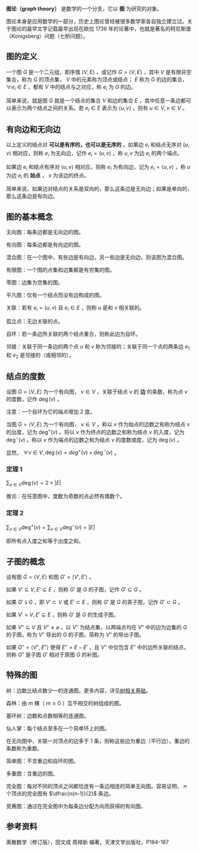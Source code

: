  **图论（graph theory）** 是数学的一个分支，它以 **图** 为研究的对象。

图论本身是应用数学的一部分，历史上图论曾经被很多数学家各自独立建立过。关于图论的最早文字记载最早出现在欧拉 1736 年的论著中，也就是著名的柯尼斯堡（Konigsberg）问题（七桥问题）。

## 图的定义

一个图 $G$ 是一个二元组，即序偶 $\langle V,E\rangle$ ，或记作 $G= \langle V,E\rangle$ ，其中 $V$ 是有限非空集合，称为 $G$ 的顶点集， $V$ 中的元素称为顶点或结点； $E$ 称为 $G$ 的边的集合， $\forall e_i \in E$ ，都有 $V$ 中的结点与之对应，称 $e_i$ 为 $G$ 的边。

简单来说，就是图 $G$ 就是一个结点的集合 $V$ 和边的集合 $E$ ，其中任意一条边都可以表示为两个结点之间的关系。若 $e_i\in E$ 表示为 $\langle u,v\rangle$ ，则有 $u\in V , v\in V$ 。

## 有向边和无向边

以上定义的结点对 **可以是有序的，也可以是无序的** 。如果边 $e_i$ 和结点无序对 $(u,v)$ 相对应，则称 $e_i$ 为无向边，记作 $e_i=(u,v)$ ，称 $u,v$ 为边 $e_i$ 的两个端点。

如果边 $e_i$ 和结点有序对 $\langle u,v\rangle$ 相对应，则称 $e_i$ 为有向边，记为 $e_i= \langle u,v\rangle$ ，称 $u$ 为边 $e_i$ 的 **始点** ， $v$ 为该边的终点。

简单来说，如果边对结点的关系是双向的，那么这条边是无向边；如果是单向的，那么这条边是有向边。

## 图的基本概念

无向图：每条边都是无向边的图。

有向图：每条边都是有向边的图。

混合图：在一个图中，有些边是有向边，另一些边是无向边，则该图为混合图。

有限图：一个图的点集和边集都是有穷集的图。

零图：边集为空集的图。

平凡图：仅有一个结点而没有边构成的图。

关联：若有 $e_i=(u,v)$ 且 $e_i\in E$ ，则称 $u$ 是和 $v$ 相关联的。

孤立点：无边关联的点。

自环：若一条边所关联的两个结点重合，则称此边为自环。

邻接：关联于同一条边的两个点 $u$ 和 $v$ 称为邻接的；关联于同一个点的两条边 $e_1$ 和 $e_2$ 是邻接的（或相邻的）。

## 结点的度数

设图 $G= \langle V,E\rangle$ 为一个有向图， $v\in V$ ，关联于结点 $v$ 的 **边** 的条数，称为点 $v$ 的度数，记作 $\deg(v)$ 。

注意：一个自环为它的端点增加 2 度。

当图 $G= \langle V,E\rangle$ 为一个有向图， $v\in V$ ，称以 $v$ 作为始点的边数之和称为结点 $v$ 的出度，记为 $\deg^{+} (v)$ 。将以 $v$ 作为终点的边数之和称为结点 $v$ 的入度，记为 $\deg^{-} (v)$ 。称以 $v$ 作为端点的边数之和为结点 $v$ 的度数或度，记为 $\deg(v)$ 。

显然， $\forall v\in V,\deg(v)=deg^{+} (v)+\deg^{-} (v)$ 。

### 定理 1

 $\sum_{v\in V} \deg(v)=2\times |E|$ 

推论：在任意图中，度数为奇数的点必然有偶数个。

### 定理 2

 $\sum_{v\in V} \deg^{+} (v)=\sum_{v\in V} \deg^{-} (v)=|E|$ 

即所有点入度之和等于出度之和。

## 子图的概念

设有图 $G= \langle V,E\rangle$ 和图 $G'= \langle V',E'\rangle$ 。

如果 $V'\subseteq V,E'\subseteq E$ ，则称 $G'$ 是 $G$ 的子图，记作 $G'\subseteq G$ 。

如果 $G'\subsetneqq G$ ，即 $V'\subset V$ 或 $E'\subset E$ ，则称 $G'$ 是 $G$ 的真子图，记作 $G'\subset G$ 。

如果 $V'=V,E'\subseteq E$ ，则称 $G'$ 是 $G$ 的生成子图。

如果 $V''\subseteq V$ 且 $V'' \neq \varnothing$ ，以 $V''$ 为结点集，以两端点均在 $V''$ 中的边为边集的 $G$ 的子图，称为 $V''$ 导出的 $G$ 的子图，简称为 $V''$ 的导出子图。

如果 $G''= \langle V'',E''\rangle$ 使得 $E''=E-E'$ ，且 $V''$ 中仅包含 $E''$ 中的边所关联的结点，则称 $G''$ 是子图 $G'$ 相对于原图 $G$ 的补图。

## 特殊的图

树：边数比结点数少一的连通图。更多内容，详见[树相关基础](/graph/tree-basic/)。

森林：由 $m​$ 棵（ $m\ge 0​$ ）互不相交的树组成的图。

基环树：边数和点数相等的连通图。

仙人掌：每个结点至多在一个简单环上的图。

在无向图中，关联一对顶点的边多于 $1$ 条，则称这些边为重边（平行边），重边的条数称为重数。

简单图：不含重边和自环的图。

多重图：含重边的图。

完全图：每对不同的顶点之间都恰连有一条边相连的简单无向图。容易证明， $n$ 个顶点的完全图有 $\dfrac{n(n-1)}{2}$ 条边。

竞赛图：通过在完全图中为每条边分配方向而获得的有向图。

## 参考资料

离散数学（修订版），田文成 周禄新 编著，天津文学出版社，P184-187
